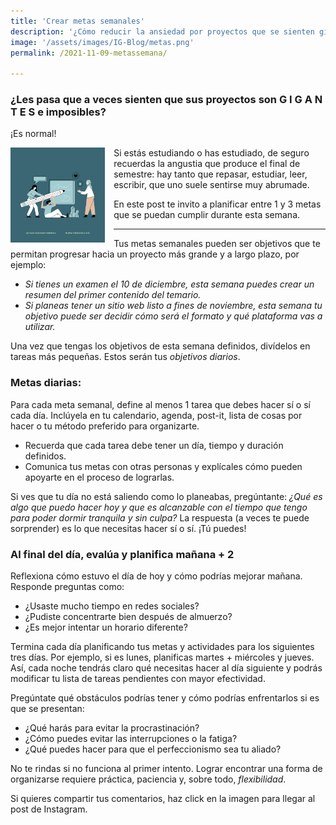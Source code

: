 ```yaml
---
title: 'Crear metas semanales'
description: '¿Cómo reducir la ansiedad por proyectos que se sienten gigantes?'
image: '/assets/images/IG-Blog/metas.png'
permalink: /2021-11-09-metassemana/

---
```


### ¿Les pasa que a veces sienten que sus proyectos son G I G A N T E S e imposibles?

¡Es normal!

<a href="https://www.instagram.com/p/CWEIi-JvIK_/"><img align="left" src='/assets/images/IG-Blog/metas.png' width='30%' style='margin-right:1em'></a> Si estás estudiando o has estudiado, de seguro recuerdas la angustia que produce el final de semestre: hay tanto que repasar, estudiar, leer, escribir, que uno suele sentirse muy abrumade.

En este post te invito a planificar entre 1 y 3 metas que se puedan cumplir durante esta semana. 

---

Tus metas semanales pueden ser objetivos que te permitan progresar hacia un proyecto más grande y a largo plazo, por ejemplo:

- *Si tienes un examen el 10 de diciembre, esta semana puedes crear un resumen del primer contenido del temario.*
- *Si planeas tener un sitio web listo a fines de noviembre, esta semana tu objetivo puede ser decidir cómo será el formato y qué plataforma vas a utilizar.*

Una vez que tengas los objetivos de esta semana definidos, divídelos en tareas más pequeñas. Estos serán tus *objetivos diarios*.

### Metas diarias:

Para cada meta semanal, define al menos 1 tarea que debes hacer sí o sí cada día.
Inclúyela en tu calendario, agenda, post-it, lista de cosas por hacer o tu método preferido para organizarte.

- Recuerda que cada tarea debe tener un día, tiempo y duración definidos.
- Comunica tus metas con otras personas y explícales cómo pueden apoyarte en el proceso de lograrlas.

Si ves que tu día no está saliendo como lo planeabas, pregúntante: *¿Qué es algo que puedo hacer hoy y que es alcanzable con el tiempo que tengo para poder dormir tranquila y sin culpa?*
La respuesta (a veces te puede sorprender) es lo que necesitas hacer sí o sí. ¡Tú puedes!


### Al final del día, evalúa y planifica mañana + 2

Reflexiona cómo estuvo el día de hoy y cómo podrías mejorar mañana. Responde preguntas como:
- ¿Usaste mucho tiempo en redes sociales?
- ¿Pudiste concentrarte bien después de almuerzo?
- ¿Es mejor intentar un horario diferente?

Termina cada día planificando tus metas y actividades para los siguientes tres días. Por ejemplo, si es lunes, planificas martes + miércoles y jueves. Así, cada noche tendrás claro qué necesitas hacer al día siguiente y podrás modificar tu lista de tareas pendientes con mayor efectividad.

Pregúntate qué obstáculos podrías tener y cómo podrías enfrentarlos si es que se presentan:
- ¿Qué harás para evitar la procrastinación?
- ¿Cómo puedes evitar las interrupciones o la fatiga?
- ¿Qué puedes hacer para que el perfeccionismo sea tu aliado?

No te rindas si no funciona al primer intento. Lograr encontrar una forma de organizarse requiere práctica, paciencia y, sobre todo, *flexibilidad*.

Si quieres compartir tus comentarios, haz click en la imagen para llegar al post de Instagram.